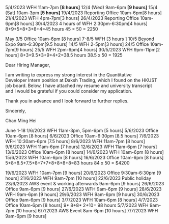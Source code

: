 5/4/2023 WFH 11am-7pm **[8 hours]**
12/4 (Wed) 9am-6pm **[9 hours]**
15/4 (Sat) 10am-3pm **[5 hours]**
19/4/2023 Reporting Office 10am-6pm[8 hours]
21/4/2023 WFH 4pm-7pm[3 hours]
26/4/2023 Reporting Office 10am-6pm[8 hours]
30/4/2023 4 hours of WFH 2:30pm-6:30pm[4 hours]
8+9+5+8+3+8+4=45 hours
45 $\times$ 50 = 2250

May
3/5 Office 10am-6pm [8 hours]
7-8/5 WFH [3 hours ]
10/5 Beyond Expo 9am-6:30pm[9.5 hours]
14/5 WFH 2-5pm[3 hours]
24/5 Office 10am-7pm[9 hours]
25/5 WFH 2pm-6pm[4 hours]
30/5/2023 WFH 9pm-11pm[2 hours]
8+3+9.5+3+9+4+2=38.5 hours
38.5 x 50 = 1925

Dear Hiring Manager,  
  
  
I am writing to express my strong interest in the Quantitative  
Developer Intern position at Daksh Trading, which I found on the HKUST  
job board. Below, I have attached my resume and university transcript  
and I would be grateful if you could consider my application.  
  
Thank you in advance and I look forward to further replies.  
  
  
Sincerely,  
  
Chan Ming Hei


June 1-18
1/6/2023 WFH 11am-3pm, 5pm-6pm [5 hours]
5/6/2023 Office 10am-6pm [8 hours]
6/6/2023 Office 10am-6:30pm [8.5 hours]
7/6/2023 WFH 10:30am-6pm [7.5 hours]
8/6/2023 WFH 11am-7pm [8 hours]
9/6/2023 WFH 11am-6pm [7 hours]
12/6/2023 WFH 11am-6pm [7 hours]
13/6/2023 Office 10am-6pm [8 hours]
14/6/2023 WFH 10am-6pm [8 hours]
15/6/2023 WFH 10am-6pm [8 hours]
16/6/2023 Office 10am-6pm [8 hours]
5+8+8.5+7.5+8+7+7+8+8+8+8=83 hours
84 x 50 = $4200

19/6/2023 WFH 10am-7pm [9 hours]
20/6/2023 Office 9:30am-6:30pm [9 hours]
21/6/2023 WFH 9am-7pm [10 hours]
22/6/2023 Public holiday
23/6/2023 AWS event & working afterwards 9am-6pm [9 hours]
26/6/2023 Office 9am-6pm [9 hours]
27/6/2023 WFH 9am-6pm [9 hours]
28/6/2023 WFH 9am-6pm [9 hours]
29/6/2023 WFH 9am-6pm [9 hours]
30/6/2023 Office 9am-6pm [9 hours]
3/7/2023 WFH 10am-6pm [8 hours]
4/7/2023 Office 10am-6pm [8 hours]
9\* 8+8\* 2+10= 98 hours
5/7/2023 WFH 9am-7pm [10 hours]
6/7/2023 AWS Event 8am-6pm [10 hours]
7/7/2023 WFH 9am-6pm [9 hours]